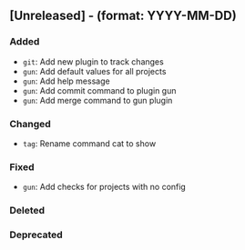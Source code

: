 ## [Unreleased] - (format: YYYY-MM-DD)

### Added

- `git`: Add new plugin to track changes
- `gun`: Add default values for all projects
- `gun`: Add help message
- `gun`: Add commit command to plugin gun
- `gun`: Add merge command to gun plugin

### Changed

- `tag`: Rename command cat to show

### Fixed

- `gun`: Add checks for projects with no config

### Deleted

### Deprecated
